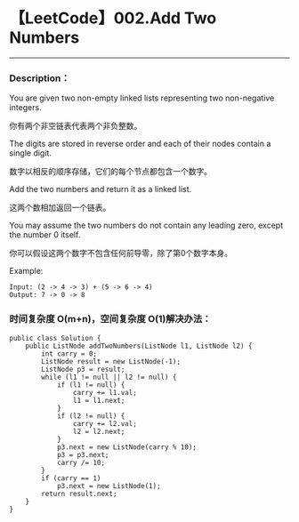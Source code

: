 ﻿# 【LeetCode】002.Add Two Numbers

---

### Description：
You are given two non-empty linked lists representing two non-negative integers.
 
你有两个非空链表代表两个非负整数。

The digits are stored in reverse order and each of their nodes contain a single digit.

数字以相反的顺序存储，它们的每个节点都包含一个数字。

Add the two numbers and return it as a linked list.

这两个数相加返回一个链表。

You may assume the two numbers do not contain any leading zero, except the number 0 itself.

你可以假设这两个数字不包含任何前导零，除了第0个数字本身。

Example:
```
Input: (2 -> 4 -> 3) + (5 -> 6 -> 4)
Output: 7 -> 0 -> 8
```

### 时间复杂度 O(m+n)，空间复杂度 O(1)解决办法：
```
public class Solution {
    public ListNode addTwoNumbers(ListNode l1, ListNode l2) {
        int carry = 0;
        ListNode result = new ListNode(-1);
        ListNode p3 = result;
        while (l1 != null || l2 != null) {
            if (l1 != null) {
                carry += l1.val;
                l1 = l1.next;
            }
            if (l2 != null) {
                carry += l2.val;
                l2 = l2.next;
            }
            p3.next = new ListNode(carry % 10);
            p3 = p3.next;
            carry /= 10;
        }
        if (carry == 1)
            p3.next = new ListNode(1);
        return result.next;
    }
}
```






